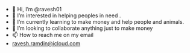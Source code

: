 - 👋 Hi, I’m @ravesh01
- 👀 I’m interested in helping peoples in need .
- 🌱 I’m currently learning to make money and help people and animals.
- 💞️ I’m looking to collaborate anything just to make money
- 📫 How to reach me on my email 
- ravesh.ramdin@icloud.com

<!---
ravesh01/ravesh01 is a ✨ special ✨ repository because its `README.md` (this file) appears on your GitHub profile.
You can click the Preview link to take a look at your changes.
--->
